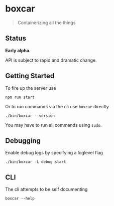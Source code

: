 # boxcar

> Containerizing all the things


## Status

__Early alpha.__

API is subject to rapid and dramatic change.


## Getting Started

To fire up the server use

```
npm run start
```

Or to run commands via the cli use `boxcar` directly

```
./bin/boxcar --version
```

You may have to run all commands using `sudo`.


## Debugging

Enable debug logs by specifying a loglevel flag

```
./bin/boxcar -L debug start
```


## CLI

The cli attempts to be self documenting

```
boxcar --help
```
